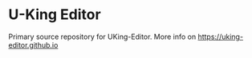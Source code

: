 # U-King Editor

Primary source repository for UKing-Editor. More info on https://uking-editor.github.io